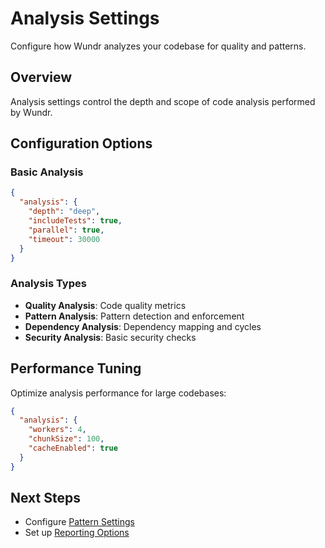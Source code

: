 # Analysis Settings

Configure how Wundr analyzes your codebase for quality and patterns.

## Overview

Analysis settings control the depth and scope of code analysis performed by Wundr.

## Configuration Options

### Basic Analysis

```json
{
  "analysis": {
    "depth": "deep",
    "includeTests": true,
    "parallel": true,
    "timeout": 30000
  }
}
```

### Analysis Types

- **Quality Analysis**: Code quality metrics
- **Pattern Analysis**: Pattern detection and enforcement
- **Dependency Analysis**: Dependency mapping and cycles
- **Security Analysis**: Basic security checks

## Performance Tuning

Optimize analysis performance for large codebases:

```json
{
  "analysis": {
    "workers": 4,
    "chunkSize": 100,
    "cacheEnabled": true
  }
}
```

## Next Steps

- Configure [Pattern Settings](./patterns.md)
- Set up [Reporting Options](./reporting.md)
